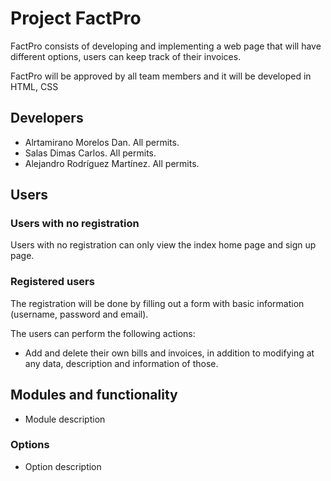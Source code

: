 # Project FactPro

FactPro consists of developing and implementing a web page that will have different options, users can keep track of their invoices.

FactPro will be approved by all team members and it will be developed in HTML, CSS

## Developers
- Alrtamirano Morelos Dan. All permits.
- Salas Dimas Carlos. All permits.
- Alejandro Rodríguez Martínez. All permits.

## Users
### Users with no registration
Users with no registration can only view the index home page and sign up page.

### Registered users
The registration will be done by filling out a form with basic information (username, password and email).

The users can perform the following actions:

- Add and delete their own bills and invoices, in addition to modifying at any data, description and information of those.

## Modules and functionality
- Module description


### Options
- Option description
